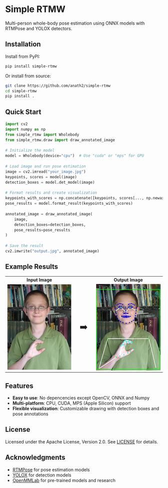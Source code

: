 # Simple RTMW

Multi-person whole-body pose estimation using ONNX models with RTMPose and YOLOX detectors.

## Installation

Install from PyPI:

```bash
pip install simple-rtmw
```

Or install from source:

```bash
git clone https://github.com/anath2/simple-rtmw
cd simple-rtmw
pip install .
```

## Quick Start

```python
import cv2
import numpy as np
from simple_rtmw import Wholebody
from simple_rtmw.draw import draw_annotated_image

# Initialize the model
model = Wholebody(device="cpu")  # Use "cuda" or "mps" for GPU

# Load image and run pose estimation
image = cv2.imread("your_image.jpg")
keypoints, scores = model(image)
detection_boxes = model.det_model(image)

# Format results and create visualization
keypoints_with_scores = np.concatenate([keypoints, scores[..., np.newaxis]], axis=-1)
pose_results = model.format_result(keypoints_with_scores)

annotated_image = draw_annotated_image(
    image,
    detection_boxes=detection_boxes,
    pose_results=pose_results
)

# Save the result
cv2.imwrite("output.jpg", annotated_image)
```

## Example Results

<table>
<tr>
<td align="center"><b>Input Image</b></td>
<td align="center"></td>
<td align="center"><b>Output Image</b></td>
</tr>
<tr>
<td><img src="docs/images/input.jpg" width="300" alt="Input"></td>
<td align="center" style="font-size: 2em; padding: 0 20px;">➡️</td>
<td><img src="docs/images/output.jpg" width="300" alt="Output"></td>
</tr>
</table>

## Features

- **Easy to use**: No depencencies except OpenCV, ONNX and Numpy
- **Multi-platform**: CPU, CUDA, MPS (Apple Silicon) support
- **Flexible visualization**: Customizable drawing with detection boxes and pose annotations

## License

Licensed under the Apache License, Version 2.0. See [LICENSE](LICENSE) for details.

## Acknowledgments

- [RTMPose](https://github.com/open-mmlab/mmpose) for pose estimation models
- [YOLOX](https://github.com/Megvii-BaseDetection/YOLOX) for detection models
- [OpenMMLab](https://openmmlab.com/) for pre-trained models and research
